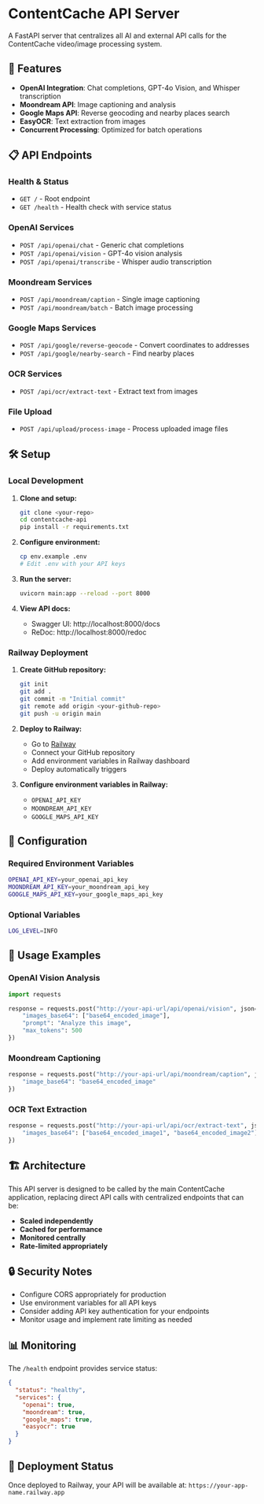 # ContentCache API Server

A FastAPI server that centralizes all AI and external API calls for the ContentCache video/image processing system.

## 🚀 Features

- **OpenAI Integration**: Chat completions, GPT-4o Vision, and Whisper transcription
- **Moondream API**: Image captioning and analysis
- **Google Maps API**: Reverse geocoding and nearby places search
- **EasyOCR**: Text extraction from images
- **Concurrent Processing**: Optimized for batch operations

## 📋 API Endpoints

### Health & Status
- `GET /` - Root endpoint
- `GET /health` - Health check with service status

### OpenAI Services
- `POST /api/openai/chat` - Generic chat completions
- `POST /api/openai/vision` - GPT-4o vision analysis
- `POST /api/openai/transcribe` - Whisper audio transcription

### Moondream Services
- `POST /api/moondream/caption` - Single image captioning
- `POST /api/moondream/batch` - Batch image processing

### Google Maps Services
- `POST /api/google/reverse-geocode` - Convert coordinates to addresses
- `POST /api/google/nearby-search` - Find nearby places

### OCR Services
- `POST /api/ocr/extract-text` - Extract text from images

### File Upload
- `POST /api/upload/process-image` - Process uploaded image files

## 🛠️ Setup

### Local Development

1. **Clone and setup:**
   ```bash
   git clone <your-repo>
   cd contentcache-api
   pip install -r requirements.txt
   ```

2. **Configure environment:**
   ```bash
   cp env.example .env
   # Edit .env with your API keys
   ```

3. **Run the server:**
   ```bash
   uvicorn main:app --reload --port 8000
   ```

4. **View API docs:**
   - Swagger UI: http://localhost:8000/docs
   - ReDoc: http://localhost:8000/redoc

### Railway Deployment

1. **Create GitHub repository:**
   ```bash
   git init
   git add .
   git commit -m "Initial commit"
   git remote add origin <your-github-repo>
   git push -u origin main
   ```

2. **Deploy to Railway:**
   - Go to [Railway](https://railway.app)
   - Connect your GitHub repository
   - Add environment variables in Railway dashboard
   - Deploy automatically triggers

3. **Configure environment variables in Railway:**
   - `OPENAI_API_KEY`
   - `MOONDREAM_API_KEY`
   - `GOOGLE_MAPS_API_KEY`

## 🔧 Configuration

### Required Environment Variables

```bash
OPENAI_API_KEY=your_openai_api_key
MOONDREAM_API_KEY=your_moondream_api_key
GOOGLE_MAPS_API_KEY=your_google_maps_api_key
```

### Optional Variables

```bash
LOG_LEVEL=INFO
```

## 📝 Usage Examples

### OpenAI Vision Analysis
```python
import requests

response = requests.post("http://your-api-url/api/openai/vision", json={
    "images_base64": ["base64_encoded_image"],
    "prompt": "Analyze this image",
    "max_tokens": 500
})
```

### Moondream Captioning
```python
response = requests.post("http://your-api-url/api/moondream/caption", json={
    "image_base64": "base64_encoded_image"
})
```

### OCR Text Extraction
```python
response = requests.post("http://your-api-url/api/ocr/extract-text", json={
    "images_base64": ["base64_encoded_image1", "base64_encoded_image2"]
})
```

## 🏗️ Architecture

This API server is designed to be called by the main ContentCache application, replacing direct API calls with centralized endpoints that can be:

- **Scaled independently**
- **Cached for performance**
- **Monitored centrally**
- **Rate-limited appropriately**

## 🔒 Security Notes

- Configure CORS appropriately for production
- Use environment variables for all API keys
- Consider adding API key authentication for your endpoints
- Monitor usage and implement rate limiting as needed

## 📊 Monitoring

The `/health` endpoint provides service status:
```json
{
  "status": "healthy",
  "services": {
    "openai": true,
    "moondream": true,
    "google_maps": true,
    "easyocr": true
  }
}
```

## 🚢 Deployment Status

Once deployed to Railway, your API will be available at:
`https://your-app-name.railway.app` 